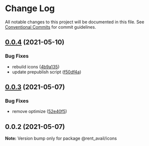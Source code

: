 # Change Log

All notable changes to this project will be documented in this file.
See [Conventional Commits](https://conventionalcommits.org) for commit guidelines.

## [0.0.4](https://github.com/rentalutions/elements/compare/@rent_avail/icons@0.0.3...@rent_avail/icons@0.0.4) (2021-05-10)


### Bug Fixes

* rebuild icons ([4b9a135](https://github.com/rentalutions/elements/commit/4b9a135ef63051b32538aa463e3b43845f6241d1))
* update prepublish script ([f50df4a](https://github.com/rentalutions/elements/commit/f50df4a7f77d017b2e1b21e800983befc0139056))





## [0.0.3](https://github.com/rentalutions/elements/compare/@rent_avail/icons@0.0.2...@rent_avail/icons@0.0.3) (2021-05-07)


### Bug Fixes

* remove optimize ([52e40f5](https://github.com/rentalutions/elements/commit/52e40f5520fde3617d9b1b822a0537073cf5208e))





## 0.0.2 (2021-05-07)

**Note:** Version bump only for package @rent_avail/icons
